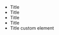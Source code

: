 
* Title <Badge type="info" text="default" /> 
* Title <Badge type="tip" text="^1.9.0" />
* Title <Badge type="warning" text="beta" /> 
* Title <Badge type="danger" text="caution" />
* Title <Badge type="info">custom element</Badge>